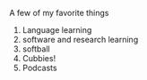 A few of my favorite things
1. Language learning
2. software and research learning
3. softball
4. Cubbies!
5. Podcasts
